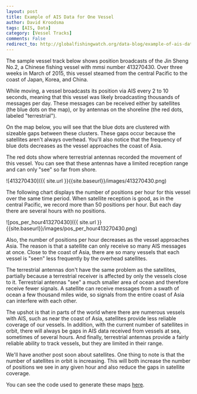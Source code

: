 ```yaml
---
layout: post
title: Example of AIS Data for One Vessel
author: David Kroodsma
tags: [AIS, Data]
category: [Vessel Tracks]
comments: False
redirect_to: http://globalfishingwatch.org/data-blog/example-of-ais-data-for-one-vessel-nov-1-2016/
---
```


The sample vessel track below shows position broadcasts of the Jin Sheng No.2, a Chinese fishing vessel with mmsi number 413270430. Over three weeks in March of 2015, this vessel steamed from the central Pacific to the coast of Japan, Korea, and China. 

While moving, a vessel broadcasts its position via AIS every 2 to 10 seconds, meaning that this vessel was likely broadcasting thousands of messages per day. These messages can be received either by satellites (the blue dots on the map), or by antennas on the shoreline (the red dots, labeled "terrestrial").

On the map below, you will see that the blue dots are clustered with sizeable gaps between these clusters. These gaps occur because the satellites aren't always overhead. You'll also notice that the frequency of blue dots decreases as the vessel approaches the coast of Asia. 

The red dots show where terrestrial antennas recorded the movement of this vessel. You can see that these antennas have a limited reception range and can only "see" so far from shore.

![413270430]({{ site.url }}{{site.baseurl}}/images/413270430.png)

The following chart displays the number of positions per hour for this vessel over the same time period. When satellite reception is good, as in the central Pacific, we record more than 50 positions per hour. But each day there are several hours with no positions. 

![pos_per_hour413270430]({{ site.url }}{{site.baseurl}}/images/pos_per_hour413270430.png)

Also, the number of positions per hour decreases as the vessel approaches Asia. The reason is that a satellite can only receive so many AIS messages at once. Close to the coast of Asia, there are so many vessels that each vessel is "seen" less frequently by the overhead satellites.

The terrestrial antennas don't have the same problem as the satellites, partially because a terrestrial receiver is affected by only the vessels close to it. Terrestrial antennas "see" a much smaller area of ocean and therefore receive fewer signals. A satellite can receive messages from a swath of ocean a few thousand miles wide, so signals from the entire coast of Asia can interfere with each other. 

The upshot is that in parts of the world where there are numerous vessels with AIS, such as near the coast of Asia, satellites provide less reliable coverage of our vessels. In addition, with the current number of satellites in orbit, there will always be gaps in AIS data received from vessels at sea, sometimes of several hours. And finally, terrestrial antennas provide a fairly reliable ability to track vessels, but they are limited in their range.

We'll have another post soon about satellites. One thing to note is that the number of satellites in orbit is increasing. This will both increase the number of positions we see in any given hour and also reduce the gaps in satellite coverage. 

You can see the code used to generate these maps [here](https://github.com/GlobalFishingWatch/data-blog-code/blob/master/2016/12/AIS-Data-Examples.ipynb). 

